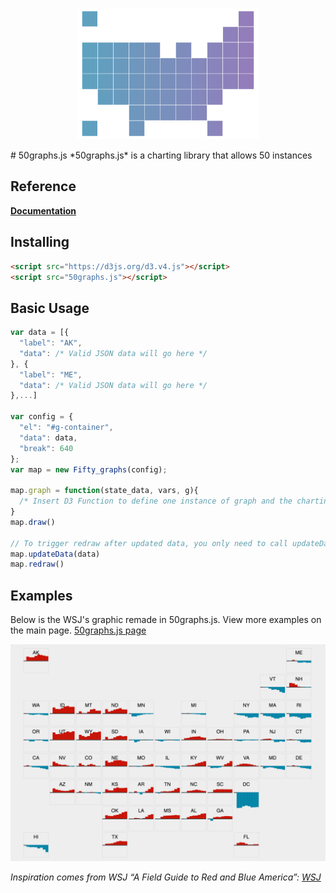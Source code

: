 

<p align="center">
  <a href="http://kylebutts.github.io/50graphs"><img src="/docs/logo.png"></a>
</p>
# 50graphs.js
*50graphs.js* is a charting library that allows 50 instances


## Reference
**[Documentation](http://kylebutts.github.io/50graphs/docs)**

## Installing
```html
<script src="https://d3js.org/d3.v4.js"></script>
<script src="50graphs.js"></script>
```

## Basic Usage
```JavaScript
var data = [{
  "label": "AK",
  "data": /* Valid JSON data will go here */
}, {
  "label": "ME",
  "data": /* Valid JSON data will go here */
},...]

var config = {
  "el": "#g-container",
  "data": data,
  "break": 640
};
var map = new Fifty_graphs(config);

map.graph = function(state_data, vars, g){
  /* Insert D3 Function to define one instance of graph and the charting library will do the rest */
}
map.draw()

// To trigger redraw after updated data, you only need to call updateData and redraw function
map.updateData(data)
map.redraw()
```

## Examples
Below is the WSJ's graphic remade in 50graphs.js. View more examples on the main page. [50graphs.js page](http://kylebutts.github.io/50graphs)

<p align="center">
  <img src="/docs/wsj_remade.png">
</p>

*Inspiration comes from WSJ “A Field Guide to Red and Blue America”: [WSJ](http://graphics.wsj.com/elections/2016/field-guide-red-blue-america/)*
